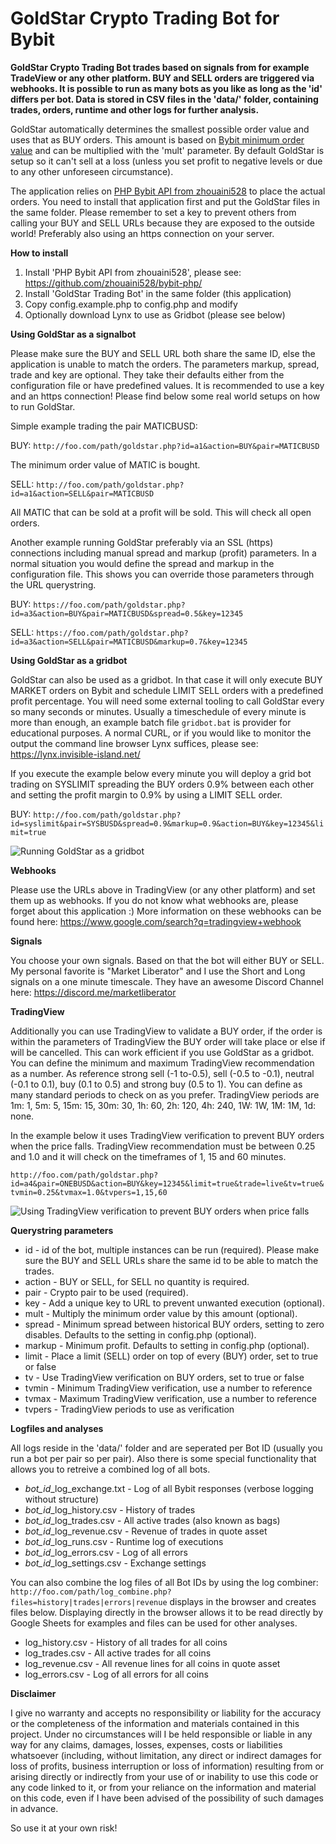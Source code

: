 # GoldStar Crypto Trading Bot for Bybit
**GoldStar Crypto Trading Bot trades based on signals from for example TradeView or any other platform. BUY and SELL orders are triggered via webhooks. It is possible to run as many bots as you like as long as the 'id' differs per bot. Data is stored in CSV files in the 'data/' folder, containing trades, orders, runtime and other logs for further analysis.**

GoldStar automatically determines the smallest possible order value and uses that as BUY orders. This amount is based on [Bybit minimum order value](https://www.bybit.com/en/announcement-info/spot-trading-rules/) and can be multiplied with the 'mult' parameter. By default GoldStar is setup so it can't sell at a loss (unless you set profit to negative levels or due to any other unforeseen circumstance).

The application relies on [PHP Bybit API from zhouaini528](https://github.com/zhouaini528/bybit-php/) to place the actual orders. You need to install that application first and put the GoldStar files in the same folder. Please remember to set a key to prevent others from calling your BUY and SELL URLs because they are exposed to the outside world! Preferably also using an https connection on your server.

**How to install**

1) Install 'PHP Bybit API from zhouaini528', please see: https://github.com/zhouaini528/bybit-php/
2) Install 'GoldStar Trading Bot' in the same folder (this application)
3) Copy config.example.php to config.php and modify
4) Optionally download Lynx to use as Gridbot (please see below)

**Using GoldStar as a signalbot**

Please make sure the BUY and SELL URL both share the same ID, else the application is unable to match the orders. The parameters markup, spread, trade and key are optional. They take their defaults either from the configuration file or have predefined values. It is recommended to use a key and an https connection! Please find below some real world setups on how to run GoldStar.

Simple example trading the pair MATICBUSD:

BUY:
`http://foo.com/path/goldstar.php?id=a1&action=BUY&pair=MATICBUSD`

The minimum order value of MATIC is bought.

SELL:
`http://foo.com/path/goldstar.php?id=a1&action=SELL&pair=MATICBUSD`

All MATIC that can be sold at a profit will be sold. This will check all open orders.

Another example running GoldStar preferably via an SSL (https) connections including manual spread and markup (profit) parameters. In a normal situation you would define the spread and markup in the configuration file. This shows you can override those parameters through the URL querystring.

BUY:
`https://foo.com/path/goldstar.php?id=a3&action=BUY&pair=MATICBUSD&spread=0.5&key=12345`

SELL:
`https://foo.com/path/goldstar.php?id=a3&action=SELL&pair=MATICBUSD&markup=0.7&key=12345`

**Using GoldStar as a gridbot**

GoldStar can also be used as a gridbot. In that case it will only execute BUY MARKET orders on Bybit and schedule LIMIT SELL orders with a predefined profit percentage. You will need some external tooling to call GoldStar every so many seconds or minutes. Usually a timeschedule of every minute is more than enough, an example batch file `gridbot.bat` is provider for educational purposes. A normal CURL, or if you would like to monitor the output the command line browser Lynx suffices, please see: https://lynx.invisible-island.net/

If you execute the example below every minute you will deploy a grid bot trading on SYSLIMIT spreading the BUY orders 0.9% between each other and setting the profit margin to 0.9% by using a LIMIT SELL order.

BUY:
`http://foo.com/path/goldstar.php?id=syslimit&pair=SYSBUSD&spread=0.9&markup=0.9&action=BUY&key=12345&limit=true`

![Running GoldStar as a gridbot](http://www.eppenga.com/goldstar/binance-onebusd-Jan-02-2022-13-51-0.png)

**Webhooks**

Please use the URLs above in TradingView (or any other platform) and set them up as webhooks. If you do not know what webhooks are, please forget about this application :) More information on these webhooks can be found here: https://www.google.com/search?q=tradingview+webhook

**Signals**

You choose your own signals. Based on that the bot will either BUY or SELL. My personal favorite is "Market Liberator" and I use the Short and Long signals on a one minute timescale. They have an awesome Discord Channel here: https://discord.me/marketliberator

**TradingView**

Additionally you can use TradingView to validate a BUY order, if the order is within the parameters of TradingView the BUY order will take place or else if will be cancelled. This can work efficient if you use GoldStar as a gridbot. You can define the minimum and maximum TradingView recommendation as a number. As reference strong sell (-1 to-0.5), sell (-0.5 to -0.1), neutral (-0.1 to 0.1), buy (0.1 to 0.5) and strong buy (0.5 to 1). You can define as many standard periods to check on as you prefer. TradingView periods are 1m: 1, 5m: 5, 15m: 15, 30m: 30, 1h: 60, 2h: 120, 4h: 240, 1W: 1W, 1M: 1M, 1d: none.

In the example below it uses TradingView verification to prevent BUY orders when the price falls. TradingView recommendation must be between 0.25 and 1.0 and it will check on the timeframes of 1, 15 and 60 minutes.

`http://foo.com/path/goldstar.php?id=a4&pair=ONEBUSD&action=BUY&key=12345&limit=true&trade=live&tv=true&tvmin=0.25&tvmax=1.0&tvpers=1,15,60`

![Using TradingView verification to prevent BUY orders when price falls](http://www.eppenga.com/goldstar/tradingview_protection.png)

**Querystring parameters**

- id       - id of the bot, multiple instances can be run (required). Please make sure the BUY and SELL URLs share the same id to be able to match the trades.
- action   - BUY or SELL, for SELL no quantity is required.
- pair     - Crypto pair to be used (required).
- key      - Add a unique key to URL to prevent unwanted execution (optional).
- mult     - Multiply the minimum order value by this amount (optional).
- spread   - Minimum spread between historical BUY orders, setting to zero disables. Defaults to the setting in config.php (optional).
- markup   - Minimum profit. Defaults to setting in config.php (optional).
- limit    - Place a limit (SELL) order on top of every (BUY) order, set to true or false
- tv       - Use TradingView verification on BUY orders, set to true or false
- tvmin    - Minimum TradingView verification, use a number to reference
- tvmax    - Maximum TradingView verification, use a number to reference
- tvpers   - TradingView periods to use as verification

**Logfiles and analyses**

All logs reside in the 'data/' folder and are seperated per Bot ID (usually you run a bot per pair so per pair). Also there is some special functionality that allows you to retreive a combined log of all bots. 

- *bot_id*_log_exchange.txt - Log of all Bybit responses (verbose logging without structure)
- *bot_id*_log_history.csv  - History of trades
- *bot_id*_log_trades.csv   - All active trades (also known as bags)
- *bot_id*_log_revenue.csv  - Revenue of trades in quote asset
- *bot_id*_log_runs.csv     - Runtime log of executions
- *bot_id*_log_errors.csv   - Log of all errors
- *bot_id*_log_settings.csv	- Exchange settings

You can also combine the log files of all Bot IDs by using the log combiner:
`http://foo.com/path/log_combine.php?files=history|trades|errors|revenue` displays in the browser and creates files below. Displaying directly in the browser allows it to be read directly by Google Sheets for examples and files can be used for other analyses.

- log_history.csv     - History of all trades for all coins
- log_trades.csv      - All active trades for all coins
- log_revenue.csv     - All revenue lines for all coins in quote asset
- log_errors.csv      - Log of all errors for all coins

**Disclaimer**

I give no warranty and accepts no responsibility or liability for the accuracy or the completeness of the information and materials contained in this project. Under no circumstances will I be held responsible or liable in any way for any claims, damages, losses, expenses, costs or liabilities whatsoever (including, without limitation, any direct or indirect damages for loss of profits, business interruption or loss of information) resulting from or arising directly or indirectly from your use of or inability to use this code or any code linked to it, or from your reliance on the information and material on this code, even if I have been advised of the possibility of such damages in advance.

So use it at your own risk!
